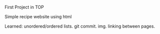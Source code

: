 First Project in TOP

Simple recipe website using html

Learned: unordered/ordered lists. git commit. img. linking between pages.